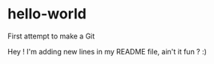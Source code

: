 # hello-world
First attempt to make a Git

Hey ! I'm adding new lines in my README file, ain't it fun ? :) 
